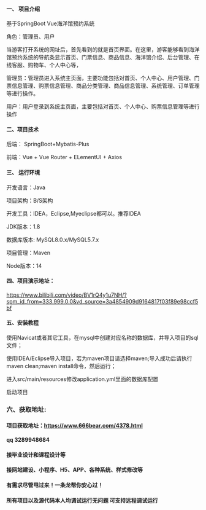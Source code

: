 

#### 一、 项目介绍
基于SpringBoot Vue海洋馆预约系统

角色：管理员、用户

当游客打开系统的网址后，首先看到的就是首页界面。在这里，游客能够看到海洋馆预约系统的导航条显示首页、门票信息、商品信息、海洋馆介绍、后台管理、在线客服、购物车、个人中心等，

管理员：管理员进入系统主页面，主要功能包括对首页、个人中心、用户管理、门票信息管理、购票信息管理、商品分类管理、商品信息管理、系统管理、订单管理等进行操作。

用户：用户登录到系统主页面，主要包括对首页、个人中心、购票信息管理等进行操作

#### 二、项目技术
后端： SpringBoot+Mybatis-Plus

前端：Vue + Vue Router + ELementUI + Axios

#### 三、 运行环境
开发语言：Java

项目架构：B/S架构

开发工具：IDEA，Eclipse,Myeclipse都可以。推荐IDEA

JDK版本：1.8

数据库版本: MySQL8.0.x/MySQL5.7.x

项目管理：Maven

Node版本：14

#### 四、项目演示地址：

https://www.bilibili.com/video/BV1rQ4y1u7NH/?spm_id_from=333.999.0.0&vd_source=3a4854909d9164817f03f89e98ccf5bf


#### 五、安装教程
使用Navicat或者其它工具，在mysql中创建对应名称的数据库，并导入项目的sql文件；

使用IDEA/Eclipse导入项目，若为maven项目请选择maven;导入成功后请执行maven clean;maven install命令，然后运行；

进入src/main/resources修改application.yml里面的数据库配置

启动项目


### 六、获取地址:
#### 项目获取地址：https://www.666bear.com/4378.html
#### qq 3289948684
#### 接毕业设计和课程设计等
#### 接网站建设、小程序、H5、APP、各种系统、样式修改等
#### 有需求尽管甩过来！一条龙帮你安心过！
#### 所有项目以及源代码本人均调试运行无问题 可支持远程调试运行




